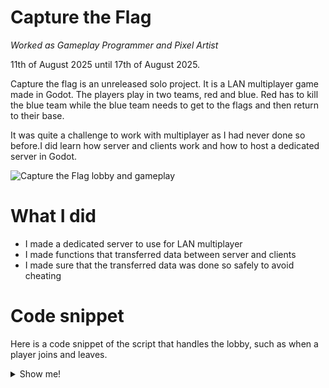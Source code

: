 # Capture the Flag

*Worked as Gameplay Programmer and Pixel Artist*

11th of August 2025 until 17th of August 2025.

Capture the flag is an unreleased solo project. It is a LAN multiplayer game made in Godot. The players play in two teams, red and blue. Red has to kill the blue team while the blue team needs to get to the flags and then return to their base.

It was quite a challenge to work with multiplayer as I had never done so before.I did learn how server and clients work and how to host a dedicated server in Godot.

![Capture the Flag lobby and gameplay](CaptureTheFlag.GIF)

# What I did
* I made a dedicated server to use for LAN multiplayer
* I made functions that transferred data between server and clients
* I made sure that the transferred data was done so safely to avoid cheating

# Code snippet

Here is a code snippet of the script that handles the lobby, such as when a player joins and leaves.

<details>
<summary>Show me!</summary>

```swift
...

func _ready() -> void:
	if not OS.has_feature("dedicated_server"):
		return
	
	print("Starting dedicated server.")
	_create_server()


func _create_server() -> void:
	peer = ENetMultiplayerPeer.new()
	var result := peer.create_server(PORT, MAX_PLAYERS)
	if result != OK: 
		print("Server creation failed.")
		return
	
	multiplayer.multiplayer_peer = peer
	
	multiplayer.peer_connected.connect(_on_peer_connected)
	multiplayer.peer_disconnected.connect(_on_peer_disconnected)

	print("Server created successfully.")


func _on_peer_connected(id: int) -> void:
	print("PID " + str(id) + " connected.")
	
	set_default_name(id)
	
	var main_menu: MainMenu = level_spawner.get_node("MainMenu")
	if main_menu == null: return
	
	for peer_id in multiplayer.get_peers():
		if id == peer_id:
			continue
		main_menu.add_player_box.rpc_id(id, peer_id, player_teams.get(peer_id), player_names.get(peer_id))
	
	player_teams.set(id, Enums.Team.Undecided)
	main_menu.add_player_box.rpc(id, player_teams.get(id), player_names.get(id))
	
	disable_ready_button.rpc()


func _on_peer_disconnected(id: int) -> void:
	print("PID " + str(id) + " disconnected.")
	
	var main_menu: MainMenu = level_spawner.get_node("MainMenu")
	if main_menu:
		main_menu.remove_player_box.rpc(id, player_teams.get(id))
		
	player_names.erase(id)
	player_teams.erase(id)


@rpc("any_peer")
func set_player_name(player_name: String) -> void:
	var id: int = multiplayer.get_remote_sender_id()
	player_names.set(id, player_name)
	var team: Enums.Team = player_teams.get(id)
	set_player_box_label.rpc(id, player_names.get(id), team)


func set_default_name(id: int) -> void:
	player_names.set(id, "Player" + str(player_index))


@rpc("call_local")
func set_player_box_label(id: int, player_name: String, team: Enums.Team) -> void:
	var container := get_team_container(team)
	
	if not container.get_node(str(id)):
		printerr("PlayerBox was not found in their team.")
		return
	
	var player_box: PlayerBox = container.get_node(str(id))
	player_box.label.text = player_name


func get_team_container(team: Enums.Team) -> VBoxContainer:
	var container: VBoxContainer

	match team:
		Enums.Team.Undecided:
			container = get_tree().get_first_node_in_group("UndecidedContainer")
		Enums.Team.Red:
			container = get_tree().get_first_node_in_group("TeamRedContainer")
		Enums.Team.Blue:
			container = get_tree().get_first_node_in_group("TeamBlueContainer")
		_:
			printerr("Team was not found.")
			return

	return container

...
```

</details>